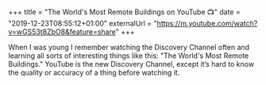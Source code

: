 +++
title = "The World's Most Remote Buildings on YouTube 📺"
date = "2019-12-23T08:55:12+01:00"
externalUrl = "https://m.youtube.com/watch?v=wGS53t8ZbO8&feature=share"
+++

When I was young I remember watching the Discovery Channel often and learning all sorts of interesting things like this: "The World's Most Remote Buildings." YouTube is the new Discovery Channel, except it’s hard to know the quality or accuracy of a thing before watching it. 